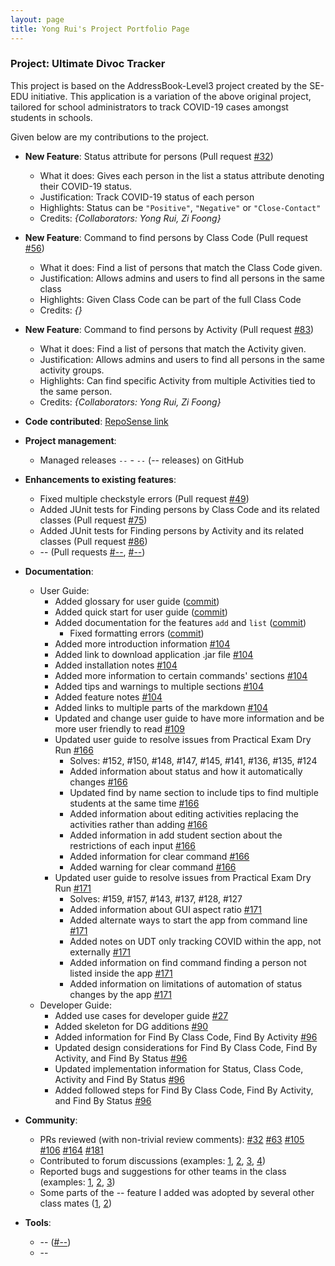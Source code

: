 ```yaml
---
layout: page
title: Yong Rui's Project Portfolio Page
---
```


### Project: Ultimate Divoc Tracker

This project is based on the AddressBook-Level3 project created by the SE-EDU initiative. This application is a variation of the above original project, tailored for school administrators to track COVID-19 cases amongst students in schools.

Given below are my contributions to the project.

* **New Feature**: Status attribute for persons (Pull request [\#32](https://github.com/AY2122S2-CS2103T-T12-1/tp/pull/32))
  * What it does: Gives each person in the list a status attribute denoting their COVID-19 status.
  * Justification: Track COVID-19 status of each person
  * Highlights: Status can be `"Positive"`, `"Negative"` or `"Close-Contact"`
  * Credits: *{Collaborators: Yong Rui, Zi Foong}*

* **New Feature**: Command to find persons by Class Code (Pull request [\#56](https://github.com/AY2122S2-CS2103T-T12-1/tp/pull/56))
  * What it does: Find a list of persons that match the Class Code given.
  * Justification: Allows admins and users to find all persons in the same class
  * Highlights: Given Class Code can be part of the full Class Code
  * Credits: *{}*

* **New Feature**: Command to find persons by Activity (Pull request [\#83](https://github.com/AY2122S2-CS2103T-T12-1/tp/pull/83))
  * What it does: Find a list of persons that match the Activity given.
  * Justification: Allows admins and users to find all persons in the same activity groups.
  * Highlights: Can find specific Activity from multiple Activities tied to the same person.
  * Credits: *{Collaborators: Yong Rui, Zi Foong}*

* **Code contributed**: [RepoSense link]()

* **Project management**:
  * Managed releases `--` - `--` (-- releases) on GitHub

* **Enhancements to existing features**:
  * Fixed multiple checkstyle errors (Pull request [\#49](https://github.com/AY2122S2-CS2103T-T12-1/tp/pull/49))
  * Added JUnit tests for Finding persons by Class Code and its related classes (Pull request [\#75](https://github.com/AY2122S2-CS2103T-T12-1/tp/pull/75))
  * Added JUnit tests for Finding persons by Activity and its related classes (Pull request [\#86](https://github.com/AY2122S2-CS2103T-T12-1/tp/pull/86))
  * -- (Pull requests [\#--](), [\#--]())

* **Documentation**:
  * User Guide:
    * Added glossary for user guide ([commit](https://github.com/AY2122S2-CS2103T-T12-1/tp/commit/54c68ab0ecae3cd1a5237a74df7cb7264c24b692))
    * Added quick start for user guide ([commit](https://github.com/AY2122S2-CS2103T-T12-1/tp/commit/54c68ab0ecae3cd1a5237a74df7cb7264c24b692))
    * Added documentation for the features `add` and `list` ([commit](https://github.com/AY2122S2-CS2103T-T12-1/tp/commit/54c68ab0ecae3cd1a5237a74df7cb7264c24b692))
      * Fixed formatting errors ([commit](https://github.com/AY2122S2-CS2103T-T12-1/tp/commit/9bb104d5c2c16abdd577221d100916e6f9f8edc1))
    * Added more introduction information [\#104](https://github.com/AY2122S2-CS2103T-T12-1/tp/pull/104)
    * Added link to download application .jar file [\#104](https://github.com/AY2122S2-CS2103T-T12-1/tp/pull/104)
    * Added installation notes [\#104](https://github.com/AY2122S2-CS2103T-T12-1/tp/pull/104)
    * Added more information to certain commands' sections [\#104](https://github.com/AY2122S2-CS2103T-T12-1/tp/pull/104)
    * Added tips and warnings to multiple sections [\#104](https://github.com/AY2122S2-CS2103T-T12-1/tp/pull/104)
    * Added feature notes [\#104](https://github.com/AY2122S2-CS2103T-T12-1/tp/pull/104)
    * Added links to multiple parts of the markdown [\#104](https://github.com/AY2122S2-CS2103T-T12-1/tp/pull/104)
    * Updated and change user guide to have more information and be more user friendly to read [\#109](https://github.com/AY2122S2-CS2103T-T12-1/tp/pull/109)
    * Updated user guide to resolve issues from Practical Exam Dry Run [\#166](https://github.com/AY2122S2-CS2103T-T12-1/tp/pull/166)
      * Solves: #152, #150, #148, #147, #145, #141, #136, #135, #124
      * Added information about status and how it automatically changes [\#166](https://github.com/AY2122S2-CS2103T-T12-1/tp/pull/166)
      * Updated find by name section to include tips to find multiple students at the same time [\#166](https://github.com/AY2122S2-CS2103T-T12-1/tp/pull/166)
      * Added information about editing activities replacing the activities rather than adding [\#166](https://github.com/AY2122S2-CS2103T-T12-1/tp/pull/166)
      * Added information in add student section about the restrictions of each input [\#166](https://github.com/AY2122S2-CS2103T-T12-1/tp/pull/166)
      * Added information for clear command [\#166](https://github.com/AY2122S2-CS2103T-T12-1/tp/pull/166)
      * Added warning for clear command [\#166](https://github.com/AY2122S2-CS2103T-T12-1/tp/pull/166)
    * Updated user guide to resolve issues from Practical Exam Dry Run [\#171](https://github.com/AY2122S2-CS2103T-T12-1/tp/pull/171)
      * Solves: #159, #157, #143, #137, #128, #127
      * Added information about GUI aspect ratio [\#171](https://github.com/AY2122S2-CS2103T-T12-1/tp/pull/171)
      * Added alternate ways to start the app from command line [\#171](https://github.com/AY2122S2-CS2103T-T12-1/tp/pull/171)
      * Added notes on UDT only tracking COVID within the app, not externally [\#171](https://github.com/AY2122S2-CS2103T-T12-1/tp/pull/171)
      * Added information on find command finding a person not listed inside the app [\#171](https://github.com/AY2122S2-CS2103T-T12-1/tp/pull/171)
      * Added information on limitations of automation of status changes by the app [\#171](https://github.com/AY2122S2-CS2103T-T12-1/tp/pull/171)
  * Developer Guide:
    * Added use cases for developer guide [\#27](https://github.com/AY2122S2-CS2103T-T12-1/tp/pull/27)
    * Added skeleton for DG additions [\#90](https://github.com/AY2122S2-CS2103T-T12-1/tp/pull/90)
    * Added information for Find By Class Code, Find By Activity [\#96](https://github.com/AY2122S2-CS2103T-T12-1/tp/pull/96)
    * Updated design considerations for Find By Class Code, Find By Activity, and Find By Status [\#96](https://github.com/AY2122S2-CS2103T-T12-1/tp/pull/96)
    * Updated implementation information for Status, Class Code, Activity and Find By Status [\#96](https://github.com/AY2122S2-CS2103T-T12-1/tp/pull/96)
    * Added followed steps for Find By Class Code, Find By Activity, and Find By Status [\#96](https://github.com/AY2122S2-CS2103T-T12-1/tp/pull/96)

* **Community**:
  * PRs reviewed (with non-trivial review comments): [\#32](https://github.com/AY2122S2-CS2103T-T12-1/tp/pull/32) [\#63](https://github.com/AY2122S2-CS2103T-T12-1/tp/pull/63) [\#105](https://github.com/AY2122S2-CS2103T-T12-1/tp/pull/105) [\#106](https://github.com/AY2122S2-CS2103T-T12-1/tp/pull/106) [\#164](https://github.com/AY2122S2-CS2103T-T12-1/tp/pull/164) [\#181](https://github.com/AY2122S2-CS2103T-T12-1/tp/pull/181)
  * Contributed to forum discussions (examples: [1](), [2](), [3](), [4]())
  * Reported bugs and suggestions for other teams in the class (examples: [1](), [2](), [3]())
  * Some parts of the -- feature I added was adopted by several other class mates ([1](), [2]())

* **Tools**:
  * -- ([\#--]())
  * --
